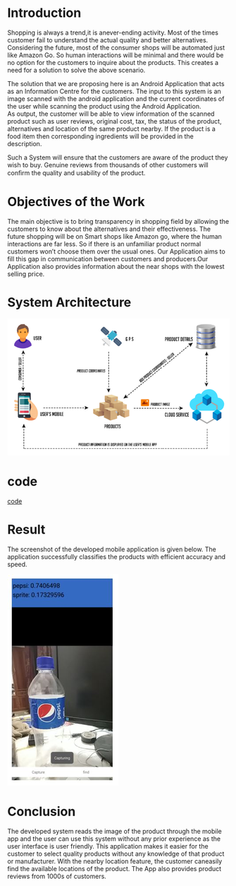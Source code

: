 # Introduction
Shopping is always a trend,it is anever-ending activity. Most of the times customer fail to understand the actual quality and better alternatives. Considering the future, most of the consumer shops will be automated just like Amazon Go. So human interactions will be minimal and there would be no option for the customers to inquire about the products. This creates a need for a solution to solve the above scenario.

The solution that we are proposing here is an Android Application that acts as an Information Centre for the customers. The input to this system is an image scanned with the android application and the current coordinates of the user while scanning the product using the Android Application. <br>As output, the customer will be able to view information of the scanned product such as user reviews, original cost, tax, the status of the product, alternatives and location of the same product nearby. If the product is a food item then corresponding ingredients will be provided in the description.

Such a System will ensure that the customers are aware of the product they wish to buy. Genuine reviews from thousands of other customers will conﬁrm the quality and usability of the product.

# Objectives of the Work
The main objective is to bring transparency in shopping field by allowing the customers to know about the alternatives and their effectiveness. The future shopping will be on Smart shops like Amazon go, where the human interactions are far less. So if there is an unfamiliar product normal customers won’t choose them over the usual ones. Our Application aims to fill this gap in communication between customers and producers.Our Application also provides information about the near shops with the lowest selling price.

# System Architecture
<img src="system_architecture.PNG"/>

# code
[code]()

# Result
The screenshot of the developed mobile application is given below. The application successfully classifies the products with efficient accuracy and speed.

<img src="app_test_image.JPG"/>

# Conclusion
The developed system reads the image of the product through the mobile app and the user can use this system without any prior experience as the user interface is user friendly. This application makes it easier for the customer to select quality products without any knowledge of that product or manufacturer. With the nearby location feature, the customer caneasily find the available locations of the product. The App also provides product reviews from 1000s of customers.
